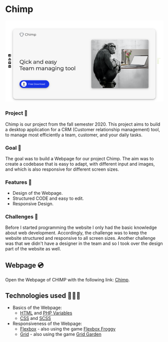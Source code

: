 # Chimp

<p align="center">
    <img src="https://github.com/fredhorsch/Chimp/blob/master/Objects/Chimp_Webpage.png" max-height="500">
</p>

### Project 🐒
Chimp is our project from the fall semester 2020. This project aims to build a desktop application for a CRM (Customer relationship management) tool, to manage most efficiently a team, customer, and your daily tasks. 

### Goal 🎯
The goal was to build a Webpage for our project Chimp. The aim was to create a codebase that is easy to adapt, with different input and images, and which is also responsive for different screen sizes.

### Features 📱
* Design of the Webpage.
* Structured CODE and easy to edit.
* Responsive Design.

### Challenges 🧨
Before I started programming the website I only had the basic knowledge about web development. Accordingly, the challenge was to keep the website structured and responsive to all screen sizes. Another challenge was that we didn't have a designer in the team and so I took over the design part of the website as well.

## Webpage 💿
Open the Webpage of CHIMP with the following link: [Chimp](http://www.chimp.berlin/).

## Technologies used 🧑🏼‍💻
* Basics of the Webpage:
    * [HTML](https://www.w3schools.com/html/html_basic.asp) and [PHP Variables](https://www.w3schools.com/php/php_variables.asp)
    * [CSS](https://www.w3schools.com/css/css_intro.asp) and [SCSS](https://sass-lang.com/guide)
* Responsiveness of the Webpage:
    * [Flexbox](https://css-tricks.com/snippets/css/a-guide-to-flexbox/) - also using the game [Flexbox Froggy](https://flexboxfroggy.com/)
    * [Grid](https://css-tricks.com/snippets/css/complete-guide-grid/) - also using the game [Grid Garden](https://cssgridgarden.com/)
